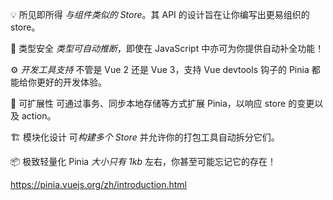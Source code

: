 💡 所见即所得
*与组件类似的 Store*。其 API 的设计旨在让你编写出更易组织的 store。

🔑 类型安全
*类型可自动推断*，即使在 JavaScript 中亦可为你提供自动补全功能！

⚙️ *开发工具支持*
不管是 Vue 2 还是 Vue 3，支持 Vue devtools 钩子的 Pinia 都能给你更好的开发体验。

🔌 可扩展性
可通过事务、同步本地存储等方式扩展 Pinia，以响应 store 的变更以及 action。

🏗 模块化设计
可*构建多个 Store* 并允许你的打包工具自动拆分它们。

📦 极致轻量化
Pinia *大小只有 1kb* 左右，你甚至可能忘记它的存在！

<https://pinia.vuejs.org/zh/introduction.html>
